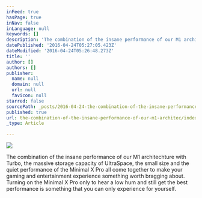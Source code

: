 ```yaml
---
inFeed: true
hasPage: true
inNav: false
inLanguage: null
keywords: []
description: 'The combination of the insane performance of our M1 architechture with Turbo, the massive storage capacity of UltraSpace, the small size and the quiet performance of the Minimal X Pro all come together to make your gaming and entertainment experience something worth bragging about. Turning on the Minimal X Pro only to hear a low hum and still get the best performance is something that you can only experience for yourself. '
datePublished: '2016-04-24T05:27:05.423Z'
dateModified: '2016-04-24T05:26:48.273Z'
title: ''
author: []
authors: []
publisher:
  name: null
  domain: null
  url: null
  favicon: null
starred: false
sourcePath: _posts/2016-04-24-the-combination-of-the-insane-performance-of-our-m1-architec.md
published: true
url: the-combination-of-the-insane-performance-of-our-m1-architec/index.html
_type: Article

---
```

![](https://the-grid-user-content.s3-us-west-2.amazonaws.com/42f20bde-e9bd-46b4-9303-4191f3461026.jpg)

The combination of the insane performance of our M1 architechture with Turbo, the massive storage capacity of UltraSpace, the small size and the quiet performance of the Minimal X Pro all come together to make your gaming and entertainment experience something worth bragging about. Turning on the Minimal X Pro only to hear a low hum and still get the best performance is something that you can only experience for yourself.